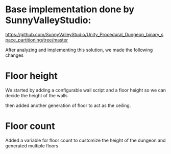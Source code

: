 # Base implementation done by SunnyValleyStudio:
https://github.com/SunnyValleyStudio/Unity_Procedural_Dungeon_binary_space_partitioning/tree/master

After analyzing and implementing this solution, we made the following changes

# Floor height

We started by adding a configurable wall script and a floor height so we can decide the height of the walls

then added another generation of floor to act as the ceiling.


# Floor count

Added a variable for floor count to customize the height of the dungeon and generated multiple floors


